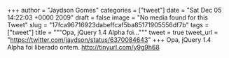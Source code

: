 
+++
author = "Jaydson Gomes"
categories = ["tweet"]
date = "Sat Dec 05 14:22:03 +0000 2009"
draft = false
image = "No media found for this Tweet"
slug = "17fca96716923dabeffcaf5ba85171905556df7b"
tags = ["tweet"]
title = """Opa, jQuery 1.4 Alpha foi..."""
tweet = true
tweet_url = "https://twitter.com/jaydson/status/6370084643"
+++
Opa, jQuery 1.4 Alpha foi liberado ontem. http://tinyurl.com/y9g9h68
